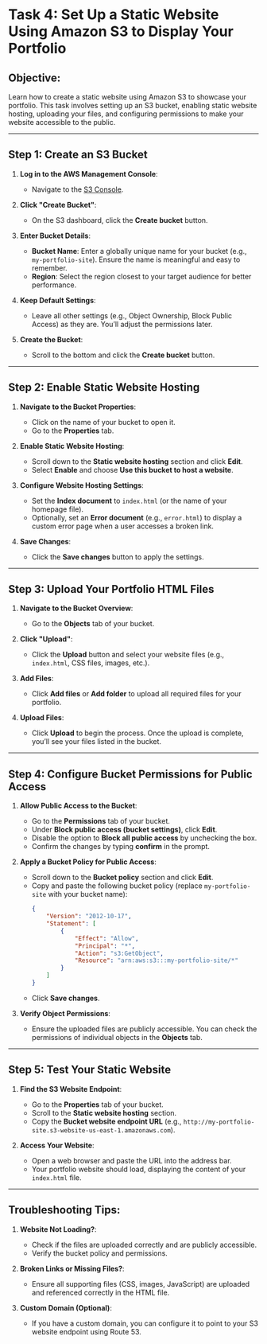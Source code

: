 # Task 4: Set Up a Static Website Using Amazon S3 to Display Your Portfolio

## Objective:
Learn how to create a static website using Amazon S3 to showcase your portfolio. This task involves setting up an S3 bucket, enabling static website hosting, uploading your files, and configuring permissions to make your website accessible to the public.

---

## Step 1: Create an S3 Bucket

1. **Log in to the AWS Management Console**:
   - Navigate to the [S3 Console](https://console.aws.amazon.com/s3/).

2. **Click "Create Bucket"**:
   - On the S3 dashboard, click the **Create bucket** button.

3. **Enter Bucket Details**:
   - **Bucket Name**: Enter a globally unique name for your bucket (e.g., `my-portfolio-site`). Ensure the name is meaningful and easy to remember.
   - **Region**: Select the region closest to your target audience for better performance.

4. **Keep Default Settings**:
   - Leave all other settings (e.g., Object Ownership, Block Public Access) as they are. You’ll adjust the permissions later.

5. **Create the Bucket**:
   - Scroll to the bottom and click the **Create bucket** button.

---

## Step 2: Enable Static Website Hosting

1. **Navigate to the Bucket Properties**:
   - Click on the name of your bucket to open it.
   - Go to the **Properties** tab.

2. **Enable Static Website Hosting**:
   - Scroll down to the **Static website hosting** section and click **Edit**.
   - Select **Enable** and choose **Use this bucket to host a website**.

3. **Configure Website Hosting Settings**:
   - Set the **Index document** to `index.html` (or the name of your homepage file).
   - Optionally, set an **Error document** (e.g., `error.html`) to display a custom error page when a user accesses a broken link.

4. **Save Changes**:
   - Click the **Save changes** button to apply the settings.

---

## Step 3: Upload Your Portfolio HTML Files

1. **Navigate to the Bucket Overview**:
   - Go to the **Objects** tab of your bucket.

2. **Click "Upload"**:
   - Click the **Upload** button and select your website files (e.g., `index.html`, CSS files, images, etc.).

3. **Add Files**:
   - Click **Add files** or **Add folder** to upload all required files for your portfolio.

4. **Upload Files**:
   - Click **Upload** to begin the process. Once the upload is complete, you’ll see your files listed in the bucket.

---

## Step 4: Configure Bucket Permissions for Public Access

1. **Allow Public Access to the Bucket**:
   - Go to the **Permissions** tab of your bucket.
   - Under **Block public access (bucket settings)**, click **Edit**.
   - Disable the option to **Block all public access** by unchecking the box.
   - Confirm the changes by typing **confirm** in the prompt.

2. **Apply a Bucket Policy for Public Access**:
   - Scroll down to the **Bucket policy** section and click **Edit**.
   - Copy and paste the following bucket policy (replace `my-portfolio-site` with your bucket name):
     ```json
     {
         "Version": "2012-10-17",
         "Statement": [
             {
                 "Effect": "Allow",
                 "Principal": "*",
                 "Action": "s3:GetObject",
                 "Resource": "arn:aws:s3:::my-portfolio-site/*"
             }
         ]
     }
     ```
   - Click **Save changes**.

3. **Verify Object Permissions**:
   - Ensure the uploaded files are publicly accessible. You can check the permissions of individual objects in the **Objects** tab.

---

## Step 5: Test Your Static Website

1. **Find the S3 Website Endpoint**:
   - Go to the **Properties** tab of your bucket.
   - Scroll to the **Static website hosting** section.
   - Copy the **Bucket website endpoint URL** (e.g., `http://my-portfolio-site.s3-website-us-east-1.amazonaws.com`).

2. **Access Your Website**:
   - Open a web browser and paste the URL into the address bar.
   - Your portfolio website should load, displaying the content of your `index.html` file.

---

## Troubleshooting Tips:

1. **Website Not Loading?**:
   - Check if the files are uploaded correctly and are publicly accessible.
   - Verify the bucket policy and permissions.

2. **Broken Links or Missing Files?**:
   - Ensure all supporting files (CSS, images, JavaScript) are uploaded and referenced correctly in the HTML file.

3. **Custom Domain (Optional)**:
   - If you have a custom domain, you can configure it to point to your S3 website endpoint using Route 53.
